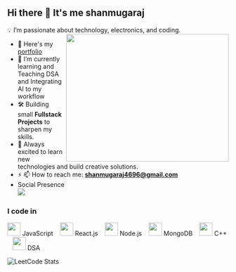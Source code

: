 
## Hi there 👋 It's me shanmugaraj

💡 I’m passionate about technology, electronics, and coding.
<img align="right" width="370" height="290" src="https://i.pinimg.com/originals/47/f0/34/47f0342cec72b800463bf003eac1257e.gif">
- 🔭 Here's my [portfolio](https://portpoliooo.ccbp.tech)                                                 
- 🌱 I’m currently learning and Teaching DSA and Integrating AI to my workflow
- 🛠️ Building small **Fullstack Projects** to sharpen my skills.
- 🚀 Always excited to learn new technologies and build creative solutions.
- ⚡ 📫 How to reach me: **shanmugaraj4696@gmail.com**
- Social Presence
<br />  [<img src="https://img.shields.io/badge/LinkedIn-0077B5?style=for-the-badge&logo=linkedin&logoColor=white" />](http://linkedin.com/in/shanmuga-raj-825162242) <br/>

### I code in
<p align="left">
  <img src="https://img.icons8.com/color/48/000000/javascript--v1.png" width="30"/> JavaScript &nbsp;&nbsp;
  <img src="https://img.icons8.com/color/48/000000/react-native.png" width="30"/> React.js &nbsp;&nbsp;
  <img src="https://img.icons8.com/fluency/48/000000/node-js.png" width="30"/> Node.js &nbsp;&nbsp;
  <img src="https://img.icons8.com/external-tal-revivo-color-tal-revivo/48/000000/external-mongodb-a-cross-platform-document-oriented-database-program-logo-color-tal-revivo.png" width="30"/> MongoDB &nbsp;&nbsp;
  <img src="https://img.icons8.com/color/48/000000/c-plus-plus-logo.png" width="30"/> C++ &nbsp;&nbsp;
  <img src="https://img.icons8.com/external-flat-juicy-fish/60/000000/external-algorithm-coding-and-development-flat-flat-juicy-fish.png" width="30"/> DSA
</p>





![LeetCode Stats](https://leetcard.jacoblin.cool/shanmugarajT?theme=dark&font=ZCOOL%20XiaoWei&ext=heatmap)

